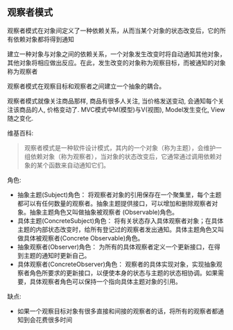 ## 观察者模式
观察者模式在对象间定义了一种依赖关系，从而当某个对象的状态改变后，它的所有依赖对象都将得到通知

建立一种对象与对象之间的依赖关系，一个对象发生改变时将自动通知其他对象，其他对象将相应做出反应。在此，发生改变的对象称为观察目标，而被通知的对象称为观察者

观察者模式在观察目标和观察者之间建立一个抽象的耦合。

观察者模式就像关注商品那样, 商品有很多人关注, 当价格发送变动, 会通知每个关注该商品的人, 价格变动了.
MVC模式中M(模型)与V(视图), Model发生变化, View随之变化. 

维基百科:
> 观察者模式是一种软件设计模式，其内的一个对象（称为主题），会维护一组依赖对象（称为观察者），当对象的状态改变后，它通常通过调用依赖对象的某个函数来自动通知它们。

角色:
- 抽象主题(Subject)角色： 将观察者对象的引用保存在一个聚集里，每个主题都可以有任何数量的观察者。抽象主题提供接口，可以增加和删除观察者对象。抽象主题角色又叫做抽象被观察者
(Observable)角色。
- 具体主题(ConcreteSubject)角色： 将有关状态存入具体观察者对象；在具体主题的内部状态改变时，给所有登记过的观察者发出通知。具体主题角色又叫做具体被观察者(Concrete Observable)角色。
- 抽象观察者(Observer)角色： 为所有的具体观察者定义一个更新接口，在得到主题的通知时更新自己。
- 具体观察者(ConcreteObserver)角色： 观察者的具体实现对象，实现抽象观察者角色所要求的更新接口，以便使本身的状态与主题的状态相协调。如果需要，具体观察者角色可以保持一个指向具体主题对象的引用。

缺点:
- 如果一个观察目标对象有很多直接和间接的观察者的话，将所有的观察者都通知到会花费很多时间
